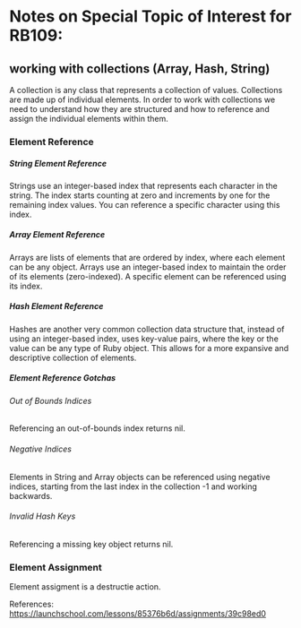 # Notes on Special Topic of Interest for RB109:

## working with collections (Array, Hash, String)

A collection is any class that represents a collection of values.
Collections are made up of individual elements. In order to work with collections we need to understand how they are structured and how to reference and assign the individual elements within them.

### Element Reference

##### String Element Reference

Strings use an integer-based index that represents each character in the string. The index starts counting at zero and increments by one for the remaining index values. You can reference a specific character using this index.

##### Array Element Reference

Arrays are lists of elements that are ordered by index, where each element can be any object. Arrays use an integer-based index to maintain the order of its elements (zero-indexed). A specific element can be referenced using its index.

##### Hash Element Reference

Hashes are another very common collection data structure that, instead of using an integer-based index, uses key-value pairs, where the key or the value can be any type of Ruby object. This allows for a more expansive and descriptive collection of elements.

##### Element Reference Gotchas

###### Out of Bounds Indices

Referencing an out-of-bounds index returns nil.

###### Negative Indices

Elements in String and Array objects can be referenced using negative indices, starting from the last index in the collection -1 and working backwards.

###### Invalid Hash Keys

Referencing a missing key object returns nil.

### Element Assignment

Element assigment is a destructie action.

References:
https://launchschool.com/lessons/85376b6d/assignments/39c98ed0

